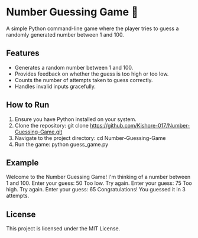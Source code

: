 # Number Guessing Game 🎯

A simple Python command-line game where the player tries to guess a randomly generated number between 1 and 100.

## Features
- Generates a random number between 1 and 100.
- Provides feedback on whether the guess is too high or too low.
- Counts the number of attempts taken to guess correctly.
- Handles invalid inputs gracefully.

## How to Run
1. Ensure you have Python installed on your system.
2. Clone the repository:
   git clone https://github.com/Kishore-017/Number-Guessing-Game.git
5. Navigate to the project directory: cd Number-Guessing-Game
6. Run the game: python guess_game.py

## Example
Welcome to the Number Guessing Game! I'm thinking of a number between 1 and 100. Enter your guess: 50 Too low. Try again. Enter your guess: 75 Too high. Try again. Enter your guess: 65 Congratulations! You guessed it in 3 attempts.

## License
This project is licensed under the MIT License.

